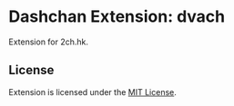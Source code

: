 # Dashchan Extension: dvach

Extension for 2ch.hk.

## License

Extension is licensed under the [MIT License](LICENSE).